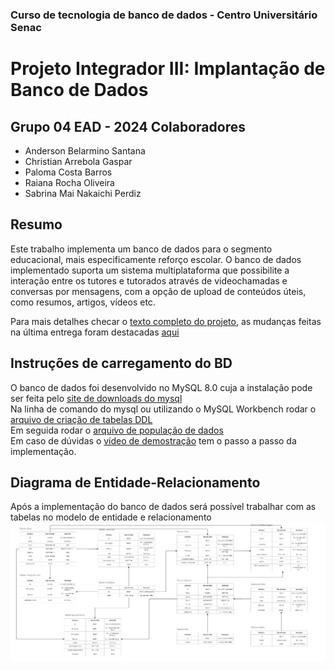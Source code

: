 ### Curso de tecnologia de banco de dados - Centro Universitário Senac
# Projeto Integrador III: Implantação de Banco de Dados 
## Grupo 04 EAD - 2024 Colaboradores
- Anderson Belarmino Santana
- Christian Arrebola Gaspar
- Paloma Costa Barros
- Raiana Rocha Oliveira
- Sabrina Mai Nakaichi Perdiz
  
## Resumo
<p> Este trabalho implementa um banco de dados para o segmento educacional, mais especificamente reforço escolar. O banco de dados implementado suporta um sistema
 multiplataforma que possibilite a interação entre os tutores e tutorados através de videochamadas e conversas por mensagens, com a opção de upload de conteúdos úteis, como
 resumos, artigos, vídeos etc.</p>  
 
 Para mais detalhes checar o [texto completo do projeto](https://github.com/Rairocha/projeto_integrador_implantacao_bd/blob/main/projeto_intergrador.pdf), as mudanças feitas na última entrega foram destacadas [aqui](https://docs.google.com/document/d/1l472SQRQzY8eHgaqoN6Zj9jf_hzk_tiK/edit)
<br>

## Instruções de carregamento do BD
O banco de dados foi desenvolvido no MySQL 8.0 cuja a instalação pode ser feita pelo [site de downloads do mysql](https://dev.mysql.com/downloads/installer/)
<br>
Na linha de comando do mysql ou utilizando o MySQL Workbench rodar o [arquivo de criação de tabelas DDL](scripts/PI_senac_DDLs.sql)
<br>
Em seguida rodar o [arquivo de população de dados](scripts/PI_senac_DMLs.sql) 
<br>
Em caso de dúvidas o [vídeo de demostração](video/video_proposta.mp4) tem o passo a passo da implementação.
<br>


## Diagrama de Entidade-Relacionamento
Após a implementação do banco de dados será possível trabalhar com as tabelas no modelo de entidade e relacionamento
<br>
![Modelo de Entidade e Relacionamento](modelos/modelo_fisico.jpg)    

<br>




